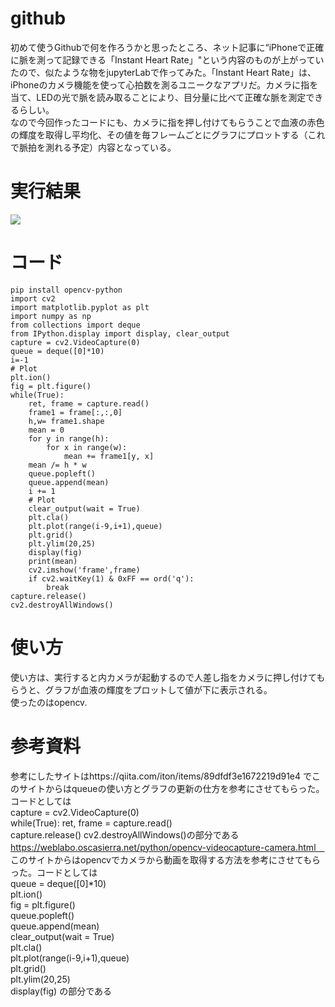 # github
初めて使うGithubで何を作ろうかと思ったところ、ネット記事に“iPhoneで正確に脈を測って記録できる「Instant Heart Rate」"という内容のものが上がっていたので、似たような物をjupyterLabで作ってみた。「Instant Heart Rate」は、iPhoneのカメラ機能を使って心拍数を測るユニークなアプリだ。カメラに指を当て、LEDの光で脈を読み取ることにより、目分量に比べて正確な脈を測定できるらしい。  
なので今回作ったコードにも、カメラに指を押し付けてもらうことで血液の赤色の輝度を取得し平均化、その値を毎フレームごとにグラフにプロットする（これで脈拍を測れる予定）内容となっている。
# 実行結果

![](https://raw.github.com/wiki/macky1737/github/images/a.gif)

# コード
```
pip install opencv-python
import cv2
import matplotlib.pyplot as plt
import numpy as np
from collections import deque
from IPython.display import display, clear_output
capture = cv2.VideoCapture(0)
queue = deque([0]*10)
i=-1
# Plot
plt.ion()
fig = plt.figure()
while(True):
    ret, frame = capture.read()
    frame1 = frame[:,:,0]
    h,w= frame1.shape
    mean = 0
    for y in range(h):
        for x in range(w):
            mean += frame1[y, x]
    mean /= h * w
    queue.popleft()
    queue.append(mean)
    i += 1
    # Plot
    clear_output(wait = True)
    plt.cla()
    plt.plot(range(i-9,i+1),queue)
    plt.grid()
    plt.ylim(20,25)
    display(fig) 
    print(mean)
    cv2.imshow('frame',frame)
    if cv2.waitKey(1) & 0xFF == ord('q'):
        break
capture.release()
cv2.destroyAllWindows()
```
# 使い方
使い方は、実行すると内カメラが起動するので人差し指をカメラに押し付けてもらうと、グラフが血液の輝度をプロットして値が下に表示される。  
使ったのはopencv.
# 参考資料
参考にしたサイトはhttps://qiita.com/iton/items/89dfdf3e1672219d91e4
 でこのサイトからはqueueの使い方とグラフの更新の仕方を参考にさせてもらった。コードとしては  
 capture = cv2.VideoCapture(0)  
 while(True):
    ret, frame = capture.read()  
 capture.release()
cv2.destroyAllWindows()の部分である  
https://weblabo.oscasierra.net/python/opencv-videocapture-camera.html　
このサイトからはopencvでカメラから動画を取得する方法を参考にさせてもらった。コードとしては  
queue = deque([0]*10)  
plt.ion()  
fig = plt.figure()  
queue.popleft()  
    queue.append(mean)  
clear_output(wait = True)  
    plt.cla()  
    plt.plot(range(i-9,i+1),queue)  
    plt.grid()  
    plt.ylim(20,25)  
    display(fig) の部分である
